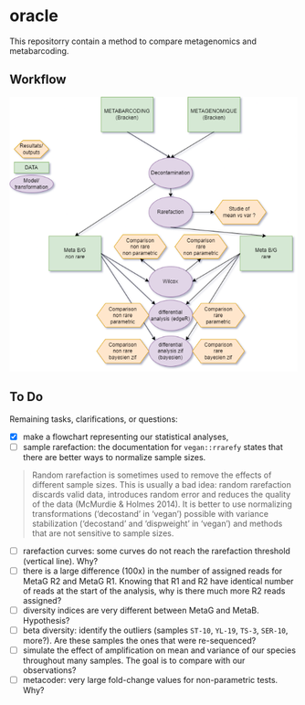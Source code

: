 # oracle

This repositorry contain a method to compare metagenomics and metabarcoding.

## Workflow

![workflow](https://github.com/GhMathis/oracle/blob/main/image/workflow_metaB_metaG.png)


## To Do

Remaining tasks, clarifications, or questions:

- [x] make a flowchart representing our statistical analyses,
- [ ] sample rarefaction: the documentation for `vegan::rrarefy` states that there are better ways to normalize sample sizes.
> Random rarefaction is sometimes used to remove the effects of different sample sizes. This is usually a bad idea: random rarefaction discards valid data, introduces random error and reduces the quality of the data (McMurdie & Holmes 2014). It is better to use normalizing transformations (‘decostand’ in ‘vegan’) possible with variance stabilization (‘decostand’ and ‘dispweight’ in ‘vegan’) and methods that are not sensitive to sample sizes.
- [ ] rarefaction curves: some curves do not reach the rarefaction threshold (vertical line). Why?
- [ ] there is a large difference (100x) in the number of assigned reads for MetaG R2 and MetaG R1. Knowing that R1 and R2 have identical number of reads at the start of the analysis, why is there much more R2 reads assigned?
- [ ] diversity indices are very different between MetaG and MetaB. Hypothesis?
- [ ] beta diversity: identify the outliers (samples `ST-10`, `YL-19`, `TS-3`, `SER-10`, more?). Are these samples the ones that were re-sequenced?
- [ ] simulate the effect of amplification on mean and variance of our species throughout many samples. The goal is to compare with our observations?
- [ ] metacoder: very large fold-change values for non-parametric tests. Why?
